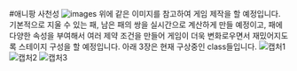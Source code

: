 #애니팡 사천성
![images](https://user-images.githubusercontent.com/43090453/80458727-33fe5280-896c-11ea-91b0-bda19bf2c8be.jpg)
위에 같은 이미지를 참고하여 게임 제작을 할 예정입니다.
기본적으로 지울 수 있는 패, 남은 패의 쌍을 실시간으로 계산하게 만들 예정이고,
패에 다양한 속성을 부여해서 여러 제약 조건을 만들어 게임이 더욱 변화로우면서 재밌어지도록 스테이지 구성을 할 예정입니다.
아래 3장은 현재 구상중인 class들입니다.
![캡처1](https://user-images.githubusercontent.com/43090453/80458734-36f94300-896c-11ea-84b1-c4d8afb3e7b7.JPG)
![캡처2](https://user-images.githubusercontent.com/43090453/80458741-395b9d00-896c-11ea-8857-0b7de80e0d60.JPG)
![캡처3](https://user-images.githubusercontent.com/43090453/80458744-3a8cca00-896c-11ea-8729-4f35663044dd.JPG)
